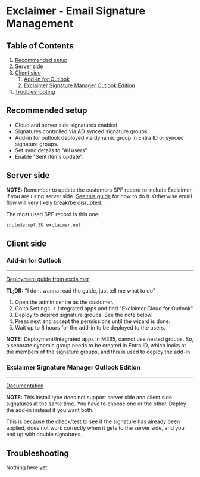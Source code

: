 # Exclaimer - Email Signature Management

## Table of Contents <!-- omit in toc -->

1. [Recommended setup](#recommended-setup)
2. [Server side](#server-side)
3. [Client side](#client-side)
   1. [Add-in for Outlook](#add-in-for-outlook)
   2. [Exclaimer Signature Manager Outlook Edition](#exclaimer-signature-manager-outlook-edition)
4. [Troubleshooting](#troubleshooting)

## Recommended setup

- Cloud and server side signatures enabled.
- Signatures controlled via AD synced signature groups.
- Add-in for outlook deployed via dynamic group in Entra ID or synced signature groups.
- Set sync details to "All users"
- Enable "Sent items update".

## Server side

**NOTE:** Remember to update the customers SPF record to include Exclaimer, if you are using server side. [See this guide](https://support.exclaimer.com/hc/en-gb/articles/4404775962641-How-to-update-the-Sender-Policy-Framework-SPF) for how to do it. Otherwise email flow will very likely break/be disrupted.

The most used SPF record is this one:

```html
include:spf.EU.exclaimer.net
```

## Client side

### Add-in for Outlook

---

[Deployment guide from exclaimer](https://support.exclaimer.com/hc/en-gb/articles/360020741398-Install-Exclaimer-Cloud-Outlook-Add-in-Public-channel)

**TL;DR:** "I dont wanna read the guide, just tell me what to do"

1. Open the admin centre as the customer.
2. Go to Settings -> Integrated apps and find "Exclaimer Cloud for Outlook"
3. Deploy to desired signature groups. See the note below.
4. Press next and accept the permissions until the wizard is done.
5. Wait up to 8 hours for the add-in to be deployed to the users.

**NOTE:** Deployment/Integrated apps in M365, cannot use nested groups. So, a separate dynamic group needs to be created in Entra ID, which looks at the members of the signature groups, and this is used to deploy the add-in

### Exclaimer Signature Manager Outlook Edition

---

[Documentation](https://support.exclaimer.com/hc/en-gb/articles/7238574049437-Exclaimer-Cloud-Signature-Update-Agent)

**NOTE:** This install type does not support server side and client side signatures at the same time. You have to choose one or the other. Deploy the add-in instead if you want both.

This is because the check/test to see if the signature has already been applied, does not work correctly when it gets to the server side, and you end up with double signatures.

## Troubleshooting

Nothing here yet.
